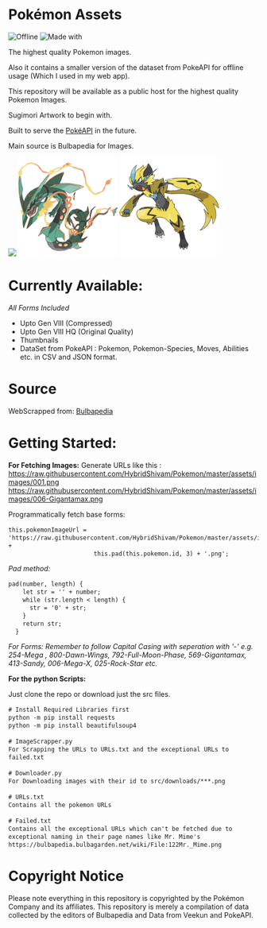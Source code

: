 # Pokémon Assets
<p align="center">
 
  ![Offline](https://img.shields.io/badge/PokeAPI-v2-yellowgreen)
  ![Made with](https://img.shields.io/badge/Python-3-red)
</p>

 The highest quality Pokemon images.
 
 Also it contains a smaller version of the dataset from PokeAPI for offline usage (Which I used in my web app).
 
 This repository will be available as a public host for the highest quality Pokemon Images.
 
 Sugimori Artwork to begin with.
 
 Built to serve the [PokéAPI](https://pokeapi.co/) in the future.
 
 Main source is Bulbapedia for Images.
 
 <img src="https://raw.githubusercontent.com/HybridShivam/Pokemon/master/assets/images/006-Gigantamax.png" width=200px/> <img src="https://raw.githubusercontent.com/HybridShivam/Pokemon/master/assets/images/384-Mega.png" width=200px/> <img src="https://raw.githubusercontent.com/HybridShivam/Pokemon/master/assets/images/807.png" width=200px/>
 
# Currently Available:
 *All Forms Included*
* Upto Gen VIII (Compressed)
* Upto Gen VIII HQ (Original Quality)
* Thumbnails
* DataSet from PokeAPI : Pokemon, Pokemon-Species, Moves, Abilities etc. in CSV and JSON format.
 
# Source
 WebScrapped from: 
 [Bulbapedia](http://bulbapedia.bulbagarden.net)

# Getting Started:
**For Fetching Images:**
Generate URLs like this :
https://raw.githubusercontent.com/HybridShivam/Pokemon/master/assets/images/001.png
https://raw.githubusercontent.com/HybridShivam/Pokemon/master/assets/images/006-Gigantamax.png

Programmatically fetch base forms:
```
this.pokemonImageUrl = 'https://raw.githubusercontent.com/HybridShivam/Pokemon/master/assets/images/' + 
                        this.pad(this.pokemon.id, 3) + '.png';
```
*Pad method:*
```
pad(number, length) {
    let str = '' + number;
    while (str.length < length) {
      str = '0' + str;
    }
    return str;
  }
```
*For Forms: Remember to follow Capital Casing with seperation with '-'
e.g. 254-Mega , 800-Dawn-Wings, 792-Full-Moon-Phase, 569-Gigantamax, 413-Sandy, 006-Mega-X, 025-Rock-Star etc.*

**For the python Scripts:**

Just clone the repo or download just the src files.

```
# Install Required Libraries first
python -m pip install requests
python -m pip install beautifulsoup4

# ImageScrapper.py
For Scrapping the URLs to URLs.txt and the exceptional URLs to failed.txt

# Downloader.py
For Downloading images with their id to src/downloads/***.png

# URLs.txt
Contains all the pokemon URLs

# Failed.txt
Contains all the exceptional URLs which can't be fetched due to exceptional naming in their page names like Mr. Mime's
https://bulbapedia.bulbagarden.net/wiki/File:122Mr._Mime.png
```


# Copyright Notice
Please note everything in this repository is copyrighted by the Pokémon Company and its affiliates. This repository is merely a compilation of data collected by the editors of Bulbapedia and Data from Veekun and PokeAPI.
